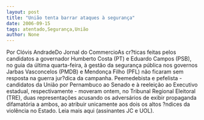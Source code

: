 ```yaml
---
layout: post
title: "União tenta barrar ataques à segurança"
date: 2006-09-15
tags: atentado,Segurança,União
author: None
---
```

Por Clóvis AndradeDo Jornal do CommercioAs cr?ticas feitas pelos candidatos a governador Humberto Costa (PT) e Eduardo Campos (PSB), no guia da última quarta-feira, à gestão da segurança pública nos governos Jarbas Vasconcelos (PMDB) e Mendonça Filho (PFL) não ficaram sem resposta na guerra jur?dica da campanha. Peemedebista e pefelista - candidatos da União por Pernambuco ao Senado e à reeleição ao Executivo estadual, respectivamente - moveram ontem, no Tribunal Regional Eleitoral (TRE), duas representações acusando os adversários de exibir propaganda difamatória a ambos, ao atribuir unicamente aos dois os altos ?ndices da violência no Estado. Leia mais aqui (assinantes JC e UOL). 